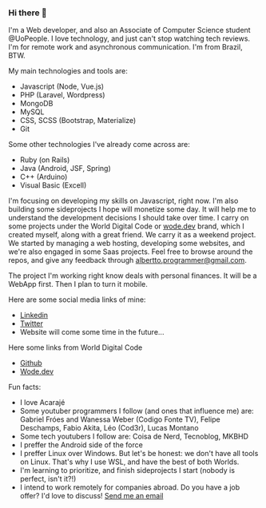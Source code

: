 ### Hi there 👋

I'm a Web developer, and also an Associate of Computer Science student @UoPeople. I love technology, and just can't stop watching tech reviews. I'm for remote work and asynchronous communication. I'm from Brazil, BTW.

My main technologies and tools are:

- Javascript (Node, Vue.js)
- PHP (Laravel, Wordpress)
- MongoDB
- MySQL
- CSS, SCSS (Bootstrap, Materialize)
- Git

Some other technologies I've already come across are:

- Ruby (on Rails)
- Java (Android, JSF, Spring)
- C++ (Arduino)
- Visual Basic (Excell)

I'm focusing on developing my skills on Javascript, right now. I'm also building some sideprojects I hope will monetize some day. It will help me to understand the development decisions I should take over time.
I carry on some projects under the World Digital Code or [wode.dev](http://wode.dev) brand, which I created myself, along with a great friend. We carry it as a weekend project. We started by managing a web hosting, developing some websites, and we're also engaged in some Saas projects.
Feel free to browse around the repos, and give any feedback through [albertto.programmer@gmail.com](mailto:albertto.programmer@gmail.com).

The project I'm working right know deals with personal finances. It will be a WebApp first. Then I plan to turn it mobile.

Here are some social media links of mine:

- [Linkedin](https://www.linkedin.com/in/alberttocastro/)
- [Twitter](https://twitter.com/albertto_castro)
- Website will come some time in the future...

Here some links from World Digital Code

- [Github](https://github.com/Wode-dev)
- [Wode.dev](http://wode.dev)

Fun facts:

- I love Acarajé
- Some youtuber programmers I follow (and ones that influence me) are: Gabriel Fróes and Wanessa Weber (Codigo Fonte TV), Felipe Deschamps, Fabio Akita, Léo (Cod3r), Lucas Montano
- Some tech youtubers I follow are: Coisa de Nerd, Tecnoblog, MKBHD
- I preffer the Android side of the force
- I preffer Linux over Windows. But let's be honest: we don't have all tools on Linux. That's why I use WSL, and have the best of both Worlds.
- I'm learning to prioritize, and finish sideprojects I start (nobody is perfect, isn't it?!)
- I intend to work remotely for companies abroad. Do you have a job offer? I'd love to discuss! [Send me an email](mailto:albertto.programmer@gmail.com)

<!--
**alberttocastro/alberttocastro** is a ✨ _special_ ✨ repository because its `README.md` (this file) appears on your GitHub profile.

Here are some ideas to get you started:

- 🔭 I’m currently working on ...
- 🌱 I’m currently learning ...
- 👯 I’m looking to collaborate on ...
- 🤔 I’m looking for help with ...
- 💬 Ask me about ...
- 📫 How to reach me: ...
- 😄 Pronouns: ...
- ⚡ Fun fact: ...
-->
